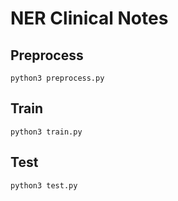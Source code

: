 # NER Clinical Notes

## Preprocess

    python3 preprocess.py

## Train

    python3 train.py

## Test

    python3 test.py

